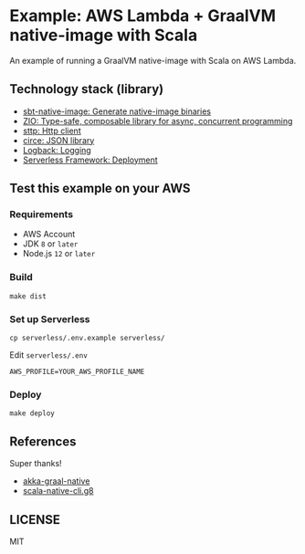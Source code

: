 # Example: AWS Lambda + GraalVM native-image with Scala

An example of running a GraalVM native-image with Scala on AWS Lambda.

## Technology stack (library)

- [sbt-native-image: Generate native-image binaries](https://github.com/scalameta/sbt-native-image)
- [ZIO: Type-safe, composable library for async, concurrent programming](https://github.com/zio/zio)
- [sttp: Http client](https://github.com/softwaremill/sttp)
- [circe: JSON library](https://github.com/circe/circe)
- [Logback: Logging](https://github.com/qos-ch/logback)
- [Serverless Framework: Deployment](https://github.com/serverless/serverless)

## Test this example on your AWS

### Requirements

- AWS Account
- JDK `8` or `later`
- Node.js `12` or `later`

### Build

    make dist

### Set up Serverless

    cp serverless/.env.example serverless/

Edit `serverless/.env`

```
AWS_PROFILE=YOUR_AWS_PROFILE_NAME
```

### Deploy

    make deploy

## References

Super thanks!

- [akka-graal-native](https://github.com/vmencik/akka-graal-native)
- [scala-native-cli.g8](https://github.com/takezoe/scala-native-cli.g8)

## LICENSE

MIT
